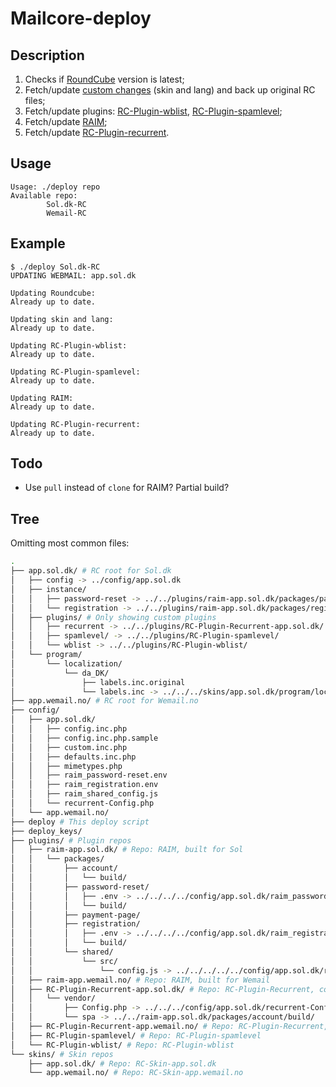 # Mailcore-deploy

## Description

1. Checks if [RoundCube](https://github.com/roundcube/roundcubemail/releases/tag/1.4.11) version is latest;
2. Fetch/update [custom changes](https://github.com/Fjordmail/RC-Skin-app.sol.dk) (skin and lang) and back up original RC files;
3. Fetch/update plugins: [RC-Plugin-wblist](https://github.com/Fjordmail/RC-Plugin-wblist), [RC-Plugin-spamlevel](https://github.com/Fjordmail/RC-Plugin-spamlevel);
4. Fetch/update [RAIM](https://github.com/Fjordmail/RAIM);
5. Fetch/update [RC-Plugin-recurrent](https://github.com/Fjordmail/RC-Plugin-recurrent).


## Usage

```console
Usage: ./deploy repo
Available repo:
        Sol.dk-RC
        Wemail-RC
```

## Example

```console
$ ./deploy Sol.dk-RC
UPDATING WEBMAIL: app.sol.dk

Updating Roundcube:
Already up to date.

Updating skin and lang:
Already up to date.

Updating RC-Plugin-wblist:
Already up to date.

Updating RC-Plugin-spamlevel:
Already up to date.

Updating RAIM:
Already up to date.

Updating RC-Plugin-recurrent:
Already up to date.
```

## Todo

* Use `pull` instead of `clone` for RAIM? Partial build?

## Tree

Omitting most common files:

```bash
.
├── app.sol.dk/ # RC root for Sol.dk
│   ├── config -> ../config/app.sol.dk
│   ├── instance/
│   │   ├── password-reset -> ../../plugins/raim-app.sol.dk/packages/password-reset/build/
│   │   └── registration -> ../../plugins/raim-app.sol.dk/packages/registration/build/
│   ├── plugins/ # Only showing custom plugins
│   │   ├── recurrent -> ../../plugins/RC-Plugin-Recurrent-app.sol.dk/
│   │   ├── spamlevel/ -> ../../plugins/RC-Plugin-spamlevel/
│   │   └── wblist -> ../../plugins/RC-Plugin-wblist/
│   └── program/
│       └── localization/
│           └── da_DK/
│               ├── labels.inc.original
│               └── labels.inc -> ../../../skins/app.sol.dk/program/localization/da_DK/labels.inc # Each file in skin repo is linked to from rc_root
├── app.wemail.no/ # RC root for Wemail.no
├── config/
│   ├── app.sol.dk/
│   │   ├── config.inc.php
│   │   ├── config.inc.php.sample
│   │   ├── custom.inc.php
│   │   ├── defaults.inc.php
│   │   ├── mimetypes.php
│   │   ├── raim_password-reset.env
│   │   ├── raim_registration.env
│   │   ├── raim_shared_config.js
│   │   └── recurrent-Config.php
│   └── app.wemail.no/
├── deploy # This deploy script
├── deploy_keys/
├── plugins/ # Plugin repos
│   ├── raim-app.sol.dk/ # Repo: RAIM, built for Sol
│   │   └── packages/
│   │       ├── account/
│   │       │   └── build/
│   │       ├── password-reset/
│   │       │   ├── .env -> ../../../../config/app.sol.dk/raim_password-reset.env
│   │       │   └── build/
│   │       ├── payment-page/
│   │       ├── registration/
│   │       │   ├── .env -> ../../../../config/app.sol.dk/raim_registration.env
│   │       │   └── build/
│   │       └── shared/
│   │           └── src/
│   │               └── config.js -> ../../../../../config/app.sol.dk/raim_shared_config.js
│   ├── raim-app.wemail.no/ # Repo: RAIM, built for Wemail
│   ├── RC-Plugin-Recurrent-app.sol.dk/ # Repo: RC-Plugin-Recurrent, configured for Sol
│   │   └── vendor/
│   │       ├── Config.php -> ../../../config/app.sol.dk/recurrent-Config.php
│   │       └── spa -> ../../raim-app.sol.dk/packages/account/build/
│   ├── RC-Plugin-Recurrent-app.wemail.no/ # Repo: RC-Plugin-Recurrent, configured for Wemail
│   ├── RC-Plugin-spamlevel/ # Repo: RC-Plugin-spamlevel
│   └── RC-Plugin-wblist/ # Repo: RC-Plugin-wblist
└── skins/ # Skin repos
    ├── app.sol.dk/ # Repo: RC-Skin-app.sol.dk
    └── app.wemail.no/ # Repo: RC-Skin-app.wemail.no
```
